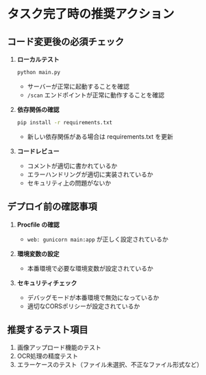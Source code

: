 # タスク完了時の推奨アクション

## コード変更後の必須チェック
1. **ローカルテスト**
   ```bash
   python main.py
   ```
   - サーバーが正常に起動することを確認
   - `/scan` エンドポイントが正常に動作することを確認

2. **依存関係の確認**
   ```bash
   pip install -r requirements.txt
   ```
   - 新しい依存関係がある場合は requirements.txt を更新

3. **コードレビュー**
   - コメントが適切に書かれているか
   - エラーハンドリングが適切に実装されているか
   - セキュリティ上の問題がないか

## デプロイ前の確認事項
1. **Procfile の確認**
   - `web: gunicorn main:app` が正しく設定されているか

2. **環境変数の設定**
   - 本番環境で必要な環境変数が設定されているか

3. **セキュリティチェック**
   - デバッグモードが本番環境で無効になっているか
   - 適切なCORSポリシーが設定されているか

## 推奨するテスト項目
1. 画像アップロード機能のテスト
2. OCR処理の精度テスト
3. エラーケースのテスト（ファイル未選択、不正なファイル形式など）